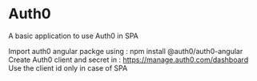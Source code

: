 # Auth0
A basic application to use Auth0 in SPA

Import auth0 angular packge using : npm install @auth0/auth0-angular
Create Auth0 client and secret in : https://manage.auth0.com/dashboard
Use the client id only in case of SPA
